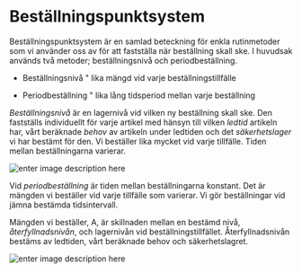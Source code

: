 # Beställningspunktsystem

Beställningspunktsystem är en samlad beteckning för enkla rutinmetoder som vi använder oss av för att fastställa när beställning skall ske. I huvudsak används två metoder; beställningsnivå och periodbeställning.

- Beställningsnivå " lika mängd vid varje  beställningstillfälle

- Periodbeställning " lika lång tidsperiod mellan varje  beställning

_Beställningsnivå_ är en lagernivå vid vilken ny beställning skall ske. Den fastställs individuellt för varje artikel med hänsyn till vilken _ledtid_ artikeln har, vårt beräknade _behov_ av artikeln under ledtiden och det _säkerhetslager_ vi har bestämt för den. Vi beställer lika mycket vid varje tillfälle. Tiden mellan beställningarna varierar.

![enter image description here](https://lernia.itslearning.com/data/1821/C33238/Bilder/Produktionsteknik%20&%20Ekonomi/image063.gif)

Vid _periodbeställning_ är tiden mellan beställningarna konstant. Det är mängden vi beställer vid varje tillfälle som varierar. Vi gör beställningar vid jämna bestämda tidsintervall.

Mängden vi beställer, A, är skillnaden mellan en bestämd nivå, _återfyllnadsnivån_, och lagernivån vid beställningstillfället. Återfyllnadsnivån bestäms av ledtiden, vårt beräknade behov och säkerhetslagret.

![enter image description here](https://lernia.itslearning.com/data/1821/C33238/Bilder/Produktionsteknik%20&%20Ekonomi/bestall.JPG)
